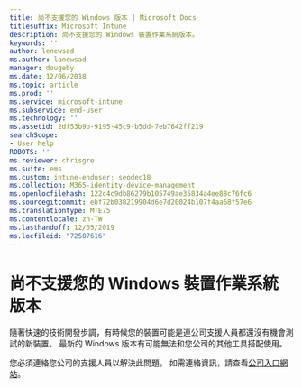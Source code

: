 ```yaml
---
title: 尚不支援您的 Windows 版本 | Microsoft Docs
titlesuffix: Microsoft Intune
description: 尚不支援您的 Windows 裝置作業系統版本。
keywords: ''
author: lenewsad
ms.author: lanewsad
manager: dougeby
ms.date: 12/06/2018
ms.topic: article
ms.prod: ''
ms.service: microsoft-intune
ms.subservice: end-user
ms.technology: ''
ms.assetid: 2df53b9b-9195-45c9-b5dd-7eb7642ff219
searchScope:
- User help
ROBOTS: ''
ms.reviewer: chrisgre
ms.suite: ems
ms.custom: intune-enduser; seodec18
ms.collection: M365-identity-device-management
ms.openlocfilehash: 122c4c9db86279b105749ae35834a4ee88c76fc6
ms.sourcegitcommit: ebf72b038219904d6e7d20024b107f4aa68f57e6
ms.translationtype: MTE75
ms.contentlocale: zh-TW
ms.lasthandoff: 12/05/2019
ms.locfileid: "72507616"
---
```

# <a name="your-windows-devices-operating-system-version-isnt-yet-supported"></a>尚不支援您的 Windows 裝置作業系統版本

隨著快速的技術開發步調，有時候您的裝置可能是連公司支援人員都還沒有機會測試的新裝置。 最新的 Windows 版本有可能無法和您公司的其他工具搭配使用。 

您必須連絡您公司的支援人員以解決此問題。 如需連絡資訊，請查看[公司入口網站](https://go.microsoft.com/fwlink/?linkid=2010980)。
